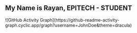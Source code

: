 <h2 img align="left"> My Name is Rayan, EPITECH - STUDENT</h2>
![GitHub Activity Graph](https://github-readme-activity-graph.cyclic.app/graph?username=JohnDoe&theme=dracula)

